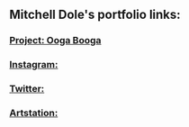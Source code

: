 ## Mitchell Dole's portfolio links:


### [Project: Ooga Booga](https://www.youtube.com/watch?v=dQw4w9WgXcQ&ab_channel=RickAstleyVEVO)

### [Instagram:](https://www.instagram.com/icepilloww/)

### [Twitter:](https://twitter.com/Icepillow3)

### [Artstation:](https://www.artstation.com/icepillow)

